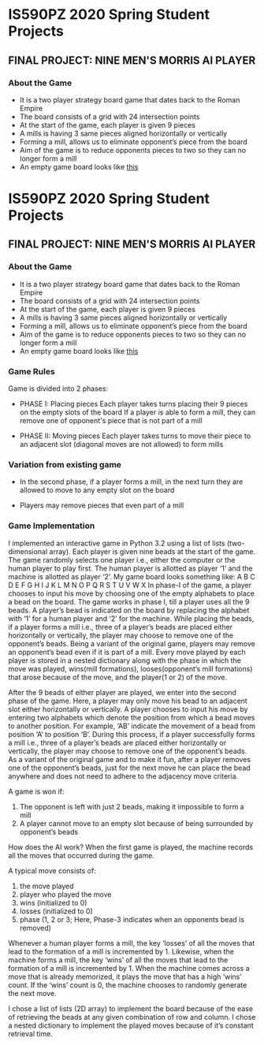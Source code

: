 # IS590PZ 2020 Spring Student Projects

## FINAL PROJECT: NINE MEN'S MORRIS AI PLAYER

### About the Game
* It is a two player strategy board game that dates back to the Roman Empire
* The board consists of a grid with 24 intersection points
* At the start of the game, each player is given 9 pieces 
* A mills is having 3 same pieces aligned horizontally or vertically
* Forming a mill, allows us to eliminate opponent’s piece from the board
* Aim of the game is to reduce opponents pieces to two so they can no longer form a mill
* An empty game board looks like [this](https://cdn.printablepaper.net/samples/Morris_Nine_Men.png)

# IS590PZ 2020 Spring Student Projects

## FINAL PROJECT: NINE MEN'S MORRIS AI PLAYER

### About the Game
* It is a two player strategy board game that dates back to the Roman Empire
* The board consists of a grid with 24 intersection points
* At the start of the game, each player is given 9 pieces 
* A mills is having 3 same pieces aligned horizontally or vertically
* Forming a mill, allows us to eliminate opponent’s piece from the board
* Aim of the game is to reduce opponents pieces to two so they can no longer form a mill
* An empty game board looks like [this](https://cdn.printablepaper.net/samples/Morris_Nine_Men.png)

### Game Rules
Game is divided into 2 phases:
* PHASE I: Placing pieces
Each player takes turns placing their 9 pieces on the empty slots of the board
If a player is able to form a mill, they can remove one of opponent's piece that is not part of a mill

* PHASE II: Moving pieces
Each player takes turns to move their piece to an adjacent slot (diagonal moves are not allowed) to form mills 

### Variation from existing game
* In the second phase, if a player forms a mill, in the next turn they are allowed to move to any empty slot on the board

* Players may remove pieces that even part of a mill

### Game Implementation

I implemented an interactive game in Python 3.2 using a list of lists (two-dimensional array). Each player is given nine beads at the start of the game. The game randomly selects one player i.e., either the computer or the human player to play first. The human player is allotted as player ‘1’ and the machine is allotted as player ‘2’. My game board looks something like:
A     B     C
  D   E   F 
    G H I
J K L   M N O
    P Q R
  S   T   U
V     W     X
In phase-I of the game, a player chooses to input his move by choosing one of the empty alphabets to place a bead on the board. The game works in phase I, till a player uses all the 9 beads. A player’s bead is indicated on the board by replacing the alphabet with ‘1’ for a human player and ‘2’ for the machine. While placing the beads, if a player forms a mill i.e., three of a player’s beads are placed either horizontally or vertically, the player may choose to remove one of the opponent’s beads. Being a variant of the original game, players may remove an opponent’s bead even if it is part of a mill. Every move played by each player is stored in a nested dictionary along with the phase in which the move was played, wins(mill formations), looses(opponent’s mill formations) that arose because of the move, and the player(1 or 2) of the move. 

After the 9 beads of either player are played, we enter into the second phase of the game. Here, a player may only move his bead to an adjacent slot either horizontally or vertically. A player chooses to input his move by entering two alphabets which denote the position from which a bead moves to another position. For example, ‘AB’ indicate the movement of a bead from position ‘A’ to position ‘B’. During this process, if a player successfully forms a mill i.e., three of a player’s beads are placed either horizontally or vertically, the player may choose to remove one of the opponent’s beads. As a variant of the original game and to make it fun, after a player removes one of the opponent’s beads, just for the next move he can place the bead anywhere and does not need to adhere to the adjacency move criteria. 

A game is won if:
1. The opponent is left with just 2 beads, making it impossible to form a mill
2. A player cannot move to an empty slot because of being surrounded by opponent’s beads


How does the AI work?
When the first game is played, the machine records all the moves that occurred during the game.

A typical move consists of:
1. the move played
2. player who played the move
3. wins (initialized to 0)
4. losses (initialized to 0)
5. phase (1, 2 or 3; Here, Phase-3 indicates when an opponents bead is removed)

Whenever a human player forms a mill, the key ‘losses’ of all the moves that lead to the formation of a mill is incremented by 1.  Likewise, when the machine forms a mill, the key ‘wins’ of all the moves that lead to the formation of a mill is incremented by 1. When the machine comes across a move that is already memorized, it plays the move that has a high ‘wins’ count. If the ‘wins’ count is 0, the machine chooses to randomly generate the next move.

I chose a list of lists (2D array) to implement the board because of the ease of retrieving the beads at any given combination of row and column. I chose a nested dictionary to implement the played moves because of it’s constant retrieval time.
